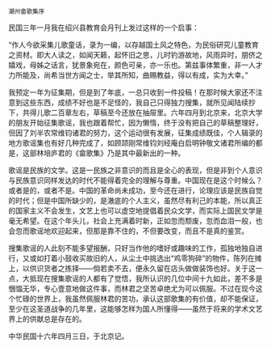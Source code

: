     潮州畲歌集序 

   民国三年一月我在绍兴县教育会月刊上发过这样的一个启事：

   “作人今欲采集儿歌童话，录为一编，以存越国土风之特色，为民俗研究儿童教育之资材。即大人读之，如闻天籁，起怀旧之思，儿时钓游故地，风雨异时，朋侪之嬉戏，母姊之话言，犹景象宛在，颜色可亲，亦一乐也。第兹事体繁重，非一人才力所能及，尚希当世方闻之士，举其所知，曲赐教益，得以有成，实为大幸。”

   我预定一年为征集期，但是到了年底，一总只收到一件投稿！在那时候大家还不注意到这些东西，成绩不好也是不足怪的，我自己只得独力搜集，就所见闻陆续抄下，共得儿歌二百章左右，草稿至今还放在抽屉里。六年四月到北京来，北京大学的朋友开始征集歌谣，我也跟着帮忙，因为懒惰，终于没有把自己的草稿整理好，但因了刘半农常维钧诸君的努力，这个运动很有发展，征集成绩既佳，个人辑录的地方歌谣集也有好几种完成了，如顾颉刚常维钧刘经庵白启明钟敬文诸君所编的都是，这部林培庐君的《畲歌集》乃是其中最新出的一种。

   歌谣是民族的文学。这是一民族之非意识的而且是全心的表现，但是非到个人意识与民族意识同样发达的时代不能得着完全的理解与尊重。中国现在是这个时候么？或者是的，或者不是。中国的革命尚未成功，至今还在进行，论理应该是民族自觉的时代；但是中国所缺少的，是澈底的个人主义，虽然尽有利己的本能，所以真正的国家主义不会发生，文艺上也可以虚空地提倡着民众文学，而实际上国民文学是毫无希望。在这个年头儿，社会上充满着时新，正如忽而颓废，忽而血泪一般，也会忽而歌谣地欢迎起来，但那是靠不住的，不但要改变，而且不是真的鉴赏。

   搜集歌谣的人此刻不能多望报酬，只好当作他的嗜好或趣味的工作，孤独地独自进行，又或如打着小鼓收买故旧的人，从尘土中挑选出“鸡零狗碎”的物件，陈列在摊上，以供识货者之拣择——倘若卖不去，便永久留在店头做做装饰也好。关于这一点，大抵现在搜集歌谣的人都有了觉悟，我所认识的几位中间十九如此，差不多是悃愊无华，专心壹意地做这件事，而林君之坚苦卓绝尤为可以佩服。不过在现今这个忙碌的世界上，我虽然佩服林君的苦功，承认这部歌集的有价值，却不能保证，至少在这圣道战争的几年里，这能够怎样为国人所懂得——虽然于将来的学术文艺界上的供献总是存在的。

   中华民国十六年四月三日，于北京记。

